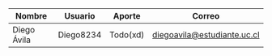 |    Nombre   |  Usuario  |  Aporte  |              Correo              |
|-------------|-----------|----------|----------------------------------|
| Diego Ávila | Diego8234 | Todo(xd) | diegoavila@estudiante.uc.cl      |
